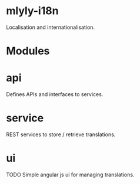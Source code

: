 mlyly-i18n
==========

Localisation and internationalisation.



Modules
=======


api
===

Defines APIs and interfaces to services.


service
=======

REST services to store / retrieve translations.


ui
==

TODO Simple angular js ui for managing translations.
